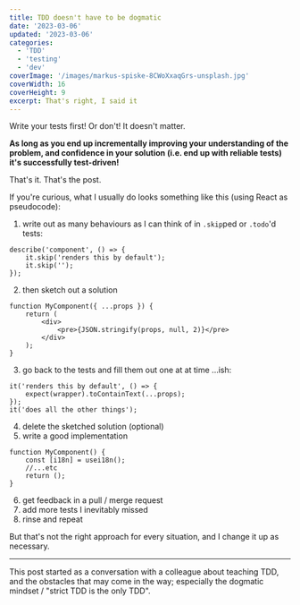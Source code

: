 ```yaml
---
title: TDD doesn't have to be dogmatic
date: '2023-03-06'
updated: '2023-03-06'
categories:
  - 'TDD'
  - 'testing'
  - 'dev'
coverImage: '/images/markus-spiske-8CWoXxaqGrs-unsplash.jpg'
coverWidth: 16
coverHeight: 9
excerpt: That's right, I said it
---
```


Write your tests first!
Or don't!
It doesn't matter.

**As long as you end up incrementally improving your understanding of the problem, and confidence in your solution (i.e. end up with reliable tests) it's successfully test-driven!**

That's it.
That's the post.

If you're curious, what I usually do looks something like this (using React as pseudocode):

1. write out as many behaviours as I can think of in `.skip`ped or `.todo`'d tests:

```tsx
describe('component', () => {
	it.skip('renders this by default');
	it.skip('');
});
```

2. then sketch out a solution

```tsx
function MyComponent({ ...props }) {
	return (
		<div>
			<pre>{JSON.stringify(props, null, 2)}</pre>
		</div>
	);
}
```

3. go back to the tests and fill them out one at at time ...ish:

```tsx
it('renders this by default', () => {
	expect(wrapper).toContainText(...props);
});
it('does all the other things');
```

4. delete the sketched solution (optional)
5. write a good implementation

```tsx
function MyComponent() {
    const [i18n] = usei18n();
    //...etc
    return ();
}
```

6. get feedback in a pull / merge request
7. add more tests I inevitably missed
8. rinse and repeat

But that's not the right approach for every situation, and I change it up as necessary.

---

This post started as a conversation with a colleague about teaching TDD, and the obstacles that may come in the way;
especially the dogmatic mindset / "strict TDD is the only TDD".
